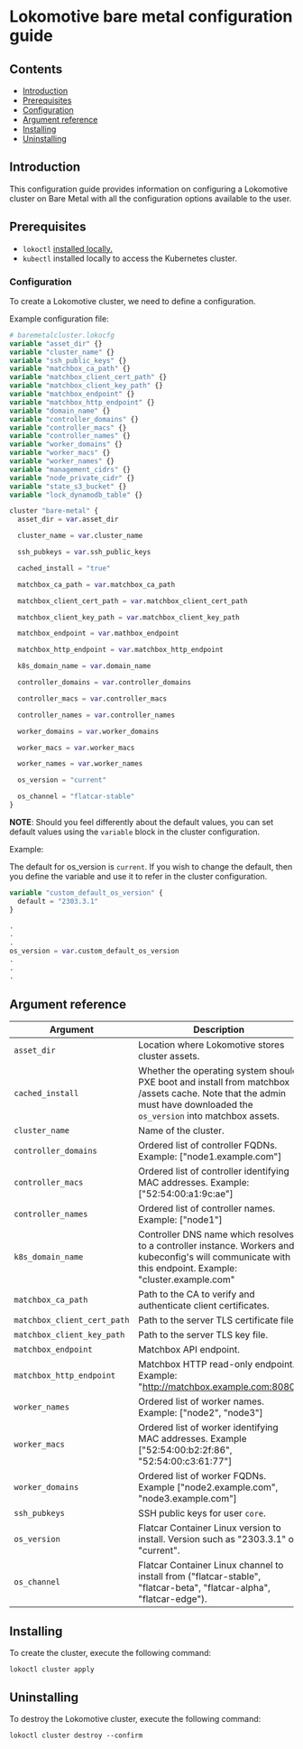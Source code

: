 # Lokomotive bare metal configuration guide

## Contents

* [Introduction](#introduction)
* [Prerequisites](#prerequisites)
* [Configuration](#configuration)
* [Argument reference](#argument-reference)
* [Installing](#installing)
* [Uninstalling](#uninstalling)

## Introduction

This configuration guide provides information on configuring a Lokomotive cluster on Bare Metal with all
the configuration options available to the user.

## Prerequisites

* `lokoctl` [installed locally.](../../installer/lokoctl.md)
* `kubectl` installed locally to access the Kubernetes cluster.

### Configuration

To create a Lokomotive cluster, we need to define a configuration.

Example configuration file:

```tf
# baremetalcluster.lokocfg
variable "asset_dir" {}
variable "cluster_name" {}
variable "ssh_public_keys" {}
variable "matchbox_ca_path" {}
variable "matchbox_client_cert_path" {}
variable "matchbox_client_key_path" {}
variable "matchbox_endpoint" {}
variable "matchbox_http_endpoint" {}
variable "domain_name" {}
variable "controller_domains" {}
variable "controller_macs" {}
variable "controller_names" {}
variable "worker_domains" {}
variable "worker_macs" {}
variable "worker_names" {}
variable "management_cidrs" {}
variable "node_private_cidr" {}
variable "state_s3_bucket" {}
variable "lock_dynamodb_table" {}

cluster "bare-metal" {
  asset_dir = var.asset_dir

  cluster_name = var.cluster_name

  ssh_pubkeys = var.ssh_public_keys

  cached_install = "true"

  matchbox_ca_path = var.matchbox_ca_path

  matchbox_client_cert_path = var.matchbox_client_cert_path

  matchbox_client_key_path = var.matchbox_client_key_path

  matchbox_endpoint = var.mathbox_endpoint

  matchbox_http_endpoint = var.matchbox_http_endpoint

  k8s_domain_name = var.domain_name

  controller_domains = var.controller_domains

  controller_macs = var.controller_macs

  controller_names = var.controller_names

  worker_domains = var.worker_domains

  worker_macs = var.worker_macs

  worker_names = var.worker_names

  os_version = "current"

  os_channel = "flatcar-stable"
}
```

**NOTE**: Should you feel differently about the default values, you can set default values using the `variable`
block in the cluster configuration.

Example:

The default for os_version is `current`. If you wish to change the default, then you
define the variable  and use it to refer in the cluster configuration.

```tf
variable "custom_default_os_version" {
  default = "2303.3.1"
}

.
.
.
os_version = var.custom_default_os_version
.
.
.

```

## Argument reference

| Argument                    | Description                                                                                                                                                           | Default          | Required |
|-----------------------------|-----------------------------------------------------------------------------------------------------------------------------------------------------------------------|:----------------:|:--------:|
| `asset_dir`                 | Location where Lokomotive stores cluster assets.                                                                                                                      | -                | true     |
| `cached_install`            | Whether the operating system should PXE boot and install from matchbox /assets cache. Note that the admin must have downloaded the `os_version` into matchbox assets. | "false"          | false    |
| `cluster_name`              | Name of the cluster.                                                                                                                                                  | -                | true     |
| `controller_domains`        | Ordered list of controller FQDNs. Example: ["node1.example.com"]                                                                                                      | -                | true     |
| `controller_macs`           | Ordered list of controller identifying MAC addresses. Example: ["52:54:00:a1:9c:ae"]                                                                                  | -                | true     |
| `controller_names`          | Ordered list of controller names. Example: ["node1"]                                                                                                                  | -                | true     |
| `k8s_domain_name`           | Controller DNS name which resolves to a controller instance. Workers and kubeconfig's will communicate with this endpoint. Example: "cluster.example.com"             | -                | true     |
| `matchbox_ca_path`          | Path to the CA to verify and authenticate client certificates.                                                                                                        | -                | true     |
| `matchbox_client_cert_path` | Path to the server TLS certificate file.                                                                                                                              | -                | true     |
| `matchbox_client_key_path`  | Path to the server TLS key file.                                                                                                                                      | -                | true     |
| `matchbox_endpoint`         | Matchbox API endpoint.                                                                                                                                                | -                | true     |
| `matchbox_http_endpoint`    | Matchbox HTTP read-only endpoint. Example: "http://matchbox.example.com:8080"                                                                                         | -                | true     |
| `worker_names`              | Ordered list of worker names. Example: ["node2", "node3"]                                                                                                             | -                | true     |
| `worker_macs`               | Ordered list of worker identifying MAC addresses. Example ["52:54:00:b2:2f:86", "52:54:00:c3:61:77"]                                                                  | -                | true     |
| `worker_domains`            | Ordered list of worker FQDNs. Example ["node2.example.com", "node3.example.com"]                                                                                      | -                | true     |
| `ssh_pubkeys`               | SSH public keys for user `core`.                                                                                                                                      | -                | true     |
| `os_version`                | Flatcar Container Linux version to install. Version such as "2303.3.1" or "current".                                                                                  | "current"        | false    |
| `os_channel`                | Flatcar Container Linux channel to install from ("flatcar-stable", "flatcar-beta", "flatcar-alpha", "flatcar-edge").                                                  | "flatcar-stable" | false    |

## Installing

To create the cluster, execute the following command:

```console
lokoctl cluster apply
```

## Uninstalling

To destroy the Lokomotive cluster, execute the following command:

```console
lokoctl cluster destroy --confirm
```

